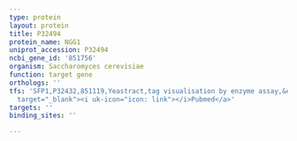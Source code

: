 ```yaml
---
type: protein
layout: protein
title: P32494
protein_name: NGG1
uniprot_accession: P32494
ncbi_gene_id: '851756'
organism: Saccharomyces cerevisiae
function: target gene
orthologs: ''
tfs: 'SFP1,P32432,851119,Yeastract,tag visualisation by enzyme assay,&ensp;<a href="https://www.ncbi.nlm.nih.gov/pubmed/?term=30740854%5Buid%5D+OR+24170807%5Buid%5D"
  target="_blank"><i uk-icon="icon: link"></i>Pubmed</a>'
targets: ''
binding_sites: ''

---
```

